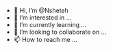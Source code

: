 - 👋 Hi, I’m @Nsheteh
- 👀 I’m interested in ...
- 🌱 I’m currently learning ...
- 💞️ I’m looking to collaborate on ...
- 📫 How to reach me ...

<!---
Nsheteh/Nsheteh is a ✨ special ✨ repository because its `README.md` (this file) appears on your GitHub profile.
You can click the Preview link to take a look at your changes.
--->
